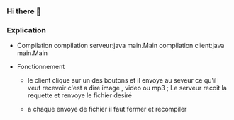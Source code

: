 ### Hi there 👋

<!--
**sariaka-1880/sariaka-1880** is a ✨ _special_ ✨ repository because its `README.md` (this file) appears on your GitHub profile.

Here are some ideas to get you started:

- 🔭 I’m currently working on ...
- 🌱 I’m currently learning ...
- 👯 I’m looking to collaborate on ...
- 🤔 I’m looking for help with ...
- 💬 Ask me about ...
- 📫 How to reach me: ...
- 😄 Pronouns: ...
- ⚡ Fun fact: ...
-->
### Explication 
* Compilation
compilation serveur:java main.Main
compilation client:java main.Main

* Fonctionnement 

  * le client clique sur un des boutons et il envoye au seveur ce qu'il veut recevoir c'est a dire image , video ou mp3 ;
    Le serveur recoit la requette et renvoye le fichier desiré

  * a chaque envoye de fichier il faut fermer et recompiler




